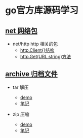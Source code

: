 # go官方库源码学习
## [net 网络包]()
- net/http http 相关的包
	* [http.Client{}结构](net/http/http_client_struct.md)
	* [http.Get(URL string)方法](net/http/http_client_get_method.md)


## [archive  归档文件]()
- tar 解压

	 * [demo](archive/tar/tar_demo.md)
	 * [笔记](archive/tar/tar_biji.md)
- zip 压缩

	 * [demo](zip_demo.md)
	 * [笔记](zip_biji.md)
	 
